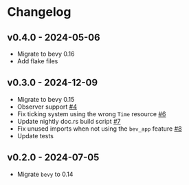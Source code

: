 # Changelog

## v0.4.0 - 2024-05-06
- Migrate to bevy 0.16
- Add flake files

## v0.3.0 - 2024-12-09

- Migrate to bevy 0.15
- Observer support [#4](https://github.com/Multirious/bevy_time_runner/pull/4)
- Fix ticking system using the wrong `Time` resource [#6](https://github.com/Multirious/bevy_time_runner/pull/6)
- Update nightly doc.rs build script [#7](https://github.com/Multirious/bevy_time_runner/pull/7)
- Fix unused imports when not using the `bev_app` feature [#8](https://github.com/Multirious/bevy_time_runner/pull/8)
- Update tests

## v0.2.0 - 2024-07-05

- Migrate `bevy` to 0.14
